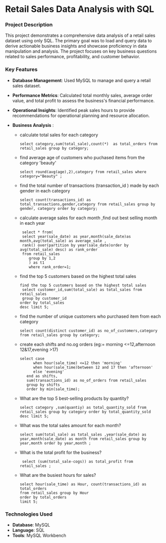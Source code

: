 # Retail Sales Data Analysis with SQL

### Project Description

This project demonstrates a comprehensive data analysis of a retail sales dataset using only SQL. The primary goal was to load and query data to derive actionable business insights and showcase proficiency in data manipulation and analysis. The project focuses on key business questions related to sales performance, profitability, and customer behavior.

### Key Features

* **Database Management**: Used MySQL to manage and query a retail sales dataset.
* **Performance Metrics**: Calculated total monthly sales, average order value, and total profit to assess the business's financial performance.
* **Operational Insights**: Identified peak sales hours to provide recommendations for operational planning and resource allocation.
* **Business Analysis** :
  
   * calculate total sales for each category

         select category,sum(total_sale),count(*)  as total_orders from retail_sales group by category;
   * find average age of  customers who puchased items from the category 'beauty'

         select round(avg(age),2),category from retail_sales where category="Beauty" ;
   * find the total number of transactions (transaction_id ) made by each gender in each category

         select count(transactions_id) as total_transactions,gender,category from retail_sales group by gender, category order by category;
   * calculate average sales for each month ,find out best selling month in each year
  
          select * from(
          select year(sale_date) as year,month(sale_date)as month,avg(total_sale) as average_sale ,
          rank() over(partition by year(sale_date)order by avg(total_sale) desc) as rank_order 
          from retail_sales
             group by 1,2
             ) as t1
             where rank_order=1;

   * find the top 5 customers based on the highest total sales
     
         find the top 5 customers based on the highest total sales
          select customer_id,sum(total_sale) as total_sales from retail_sales 
          group by customer_id
         order by total_sales
         desc limit 5;

   * find the number of unique customers who purchased item from each category

         select count(distinct customer_id) as no_of_customers,category from retail_sales group by category;

   * create each shifts and no.og orders (eg:= morning <=12,afternoon 12&17,evening >17)

         select case
               when hour(sale_time) <=12 then 'morning'
               when hour(sale_time)between 12 and 17 then 'afternoon'
               else 'evening'
            end as shifts,
            sum(transactions_id) as no_of_orders from retail_sales
            group by shifts
            order by min(sale_time);
  * What are the top 5 best-selling products by quantity?

        select category ,sum(quantiy) as total_quantity_sold from retail_sales group by category order by total_quantity_sold  desc limit 5;
  * What was the total sales amount for each month?

        select sum(total_sale) as total_sales ,year(sale_date) as year,month(sale_date) as month from retail_sales group by year,month order by year,month ;
  * What is the total profit for the business?
  
         select (sum(total_sale-cogs)) as total_profit from retail_sales ;
  * What are the busiest hours for sales?

        select hour(sale_time) as Hour, count(transactions_id) as total_orders
        from retail_sales group by Hour 
        order by total_orders 
        limit 5;
    
### Technologies Used

* **Database**: MySQL
* **Language**: SQL
* **Tools**: MySQL Workbench

